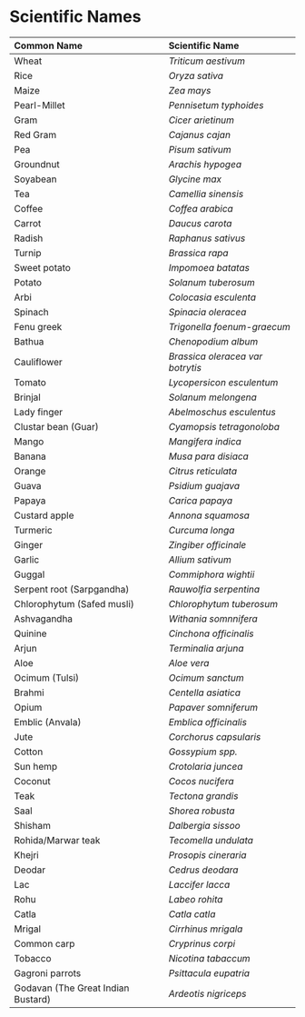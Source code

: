 
# Scientific Names

| Common Name                        | Scientific Name                  |
| :--------------------------------- | :------------------------------- |
| Wheat                              | *Triticum aestivum*              |
| Rice                               | *Oryza sativa*                   |
| Maize                              | *Zea mays*                       |
| Pearl-Millet                       | *Pennisetum typhoides*           |
| Gram                               | *Cicer arietinum*                |
| Red Gram                           | *Cajanus cajan*                  |
| Pea                                | *Pisum sativum*                  |
| Groundnut                          | *Arachis hypogea*                |
| Soyabean                           | *Glycine max*                    |
| Tea                                | *Camellia sinensis*              |
| Coffee                             | *Coffea arabica*                 |
| Carrot                             | *Daucus carota*                  |
| Radish                             | *Raphanus sativus*               |
| Turnip                             | *Brassica rapa*                  |
| Sweet potato                       | *Impomoea batatas*               |
| Potato                             | *Solanum tuberosum*              |
| Arbi                               | *Colocasia esculenta*            |
| Spinach                            | *Spinacia oleracea*              |
| Fenu greek                         | *Trigonella foenum-graecum*      |
| Bathua                             | *Chenopodium album*              |
| Cauliflower                        | *Brassica oleracea var botrytis* |
| Tomato                             | *Lycopersicon esculentum*        |
| Brinjal                            | *Solanum melongena*              |
| Lady finger                        | *Abelmoschus esculentus*         |
| Clustar bean (Guar)                | *Cyamopsis tetragonoloba*        |
| Mango                              | *Mangifera indica*               |
| Banana                             | *Musa para disiaca*              |
| Orange                             | *Citrus reticulata*              |
| Guava                              | *Psidium guajava*                |
| Papaya                             | *Carica papaya*                  |
| Custard apple                      | *Annona squamosa*                |
| Turmeric                           | *Curcuma longa*                  |
| Ginger                             | *Zingiber officinale*            |
| Garlic                             | *Allium sativum*                 |
| Guggal                             | *Commiphora wightii*             |
| Serpent root (Sarpgandha)          | *Rauwolfia serpentina*           |
| Chlorophytum (Safed musli)         | *Chlorophytum tuberosum*         |
| Ashvagandha                        | *Withania somnnifera*            |
| Quinine                            | *Cinchona officinalis*           |
| Arjun                              | *Terminalia arjuna*              |
| Aloe                               | *Aloe vera*                      |
| Ocimum (Tulsi)                     | *Ocimum sanctum*                 |
| Brahmi                             | *Centella asiatica*              |
| Opium                              | *Papaver somniferum*             |
| Emblic (Anvala)                    | *Emblica officinalis*            |
| Jute                               | *Corchorus capsularis*           |
| Cotton                             | *Gossypium spp.*                 |
| Sun hemp                           | *Crotolaria juncea*              |
| Coconut                            | *Cocos nucifera*                 |
| Teak                               | *Tectona grandis*                |
| Saal                               | *Shorea robusta*                 |
| Shisham                            | *Dalbergia sissoo*               |
| Rohida/Marwar teak                 | *Tecomella undulata*             |
| Khejri                             | *Prosopis cineraria*             |
| Deodar                             | *Cedrus deodara*                 |
| Lac                                | *Laccifer lacca*                 |
| Rohu                               | *Labeo rohita*                   |
| Catla                              | *Catla catla*                    |
| Mrigal                             | *Cirrhinus mrigala*              |
| Common carp                        | *Cryprinus corpi*                |
| Tobacco                            | *Nicotina tabaccum*              |
| Gagroni parrots                    | *Psittacula eupatria*            |
| Godavan (The Great Indian Bustard) | *Ardeotis nigriceps*             |
